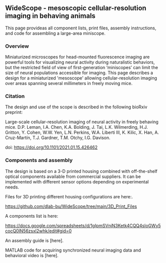 ## WideScope - mesoscopic cellular-resolution imaging in behaving animals

This page provideas all component lists, print files, assembly instructions, and code for assembling a large-area miniscope.

### Overview

Miniaturized microscopes for head-mounted fluorescence imaging are powerful tools for visualizing neural activity during naturalistic behaviors, but the restricted field of view of first-generation ‘miniscopes’ can limit the size of neural populations accessible for imaging. This page describes a design for a miniaturized 'mesoscope' allowing cellular-resolution imaging over areas spanning several millimeters in freely moving mice. 

### Citation

The design and use of the scope is described in the following bioRxiv preprint:

Large-scale cellular-resolution imaging of neural activity in freely behaving mice.
D.P. Leman, I.A. Chen, K.A. Bolding, J. Tai, L.K. Wilmerding, H.J. Gritton, Y. Cohen, W.W. Yen, L.N. Perkins, W.A. Liberti III, K. Kilic, X. Han, A. Cruz-Martín, T.J. Gardner, T.M. Otchy, I.G. Davison.

doi: https://doi.org/10.1101/2021.01.15.426462 

### Components and assembly

The design is based on a 3-D printed housing combined with off-the-shelf optical components available from commercial suppliers. It can be implemented with different sensor options depending on experimental needs.

Files for 3D printing different housing configurations are here:.

https://github.com/dlab-bu/WideScope/tree/main/3D_Print_Files


A components list is here:

https://docs.google.com/spreadsheets/d/1gIpmSVnjN3Ketk4CQQ4sIoGWy5cocQ0lN56zsxl2whk/edit#gid=0




An assembly guide is [here].

MATLAB code for acquiring synchronized neural imaging data and behavioral video is [here].



